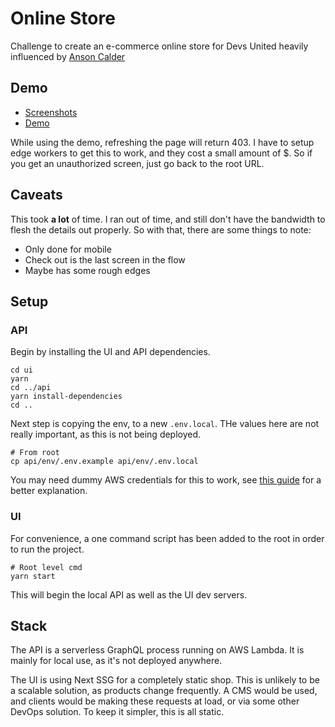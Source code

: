 # Online Store

Challenge to create an e-commerce online store for Devs United heavily influenced by [Anson Calder](https://ansoncalder.com/)

## Demo

- [Screenshots](./screenshots/README.md)
- [Demo](https://online-store.christopher-caldwell.net)

While using the demo, refreshing the page will return 403. I have to setup edge workers to get this to work, and they cost a small amount of $. So if you get an unauthorized screen, just go back to the root URL.

## Caveats

This took **a lot** of time. I ran out of time, and still don't have the bandwidth to flesh the details out properly. So with that, there are some things to note:

- Only done for mobile
- Check out is the last screen in the flow
- Maybe has some rough edges

## Setup

### API

Begin by installing the UI and API dependencies.

```shell
cd ui
yarn
cd ../api
yarn install-dependencies
cd ..
```

Next step is copying the env, to a new `.env.local`. THe values here are not really important, as this is not being deployed.

```shell
# From root
cp api/env/.env.example api/env/.env.local
```

You may need dummy AWS credentials for this to work, see [this guide](https://www.serverless.com/framework/docs/getting-started) for a better explanation.

### UI

For convenience, a one command script has been added to the root in order to run the project.

```shell
# Root level cmd
yarn start
```

This will begin the local API as well as the UI dev servers.

## Stack

The API is a serverless GraphQL process running on AWS Lambda. It is mainly for local use, as it's not deployed anywhere.

The UI is using Next SSG for a completely static shop. This is unlikely to be a scalable solution, as products change frequently. A CMS would be used, and clients would be making these requests at load, or via some other DevOps solution. To keep it simpler, this is all static.
